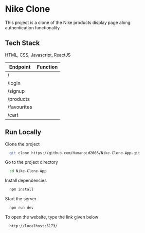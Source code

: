 
# Nike Clone

This project is a clone of the Nike products display page along authentication functionality.






## Tech Stack

HTML, CSS, Javascript, ReactJS


|Endpoint |Function|
|----|----|
|/|| Homepage |
|/login||To login to the account|
|/signup||To create account|
|/products|| Page to view all products|
|/favourites|| Page to view all favourite products|
|/cart|| Page to view all products which are added to cart|



## Run Locally

Clone the project

```bash
  git clone https://github.com/Humanoid2005/Nike-Clone-App.git
```

Go to the project directory

```bash
  cd Nike-Clone-App
```

Install dependencies

```bash
  npm install
```

Start the server

```bash
  npm run dev
```

To open the website, type the link given below

```bash
  http://localhost:5173/
```

